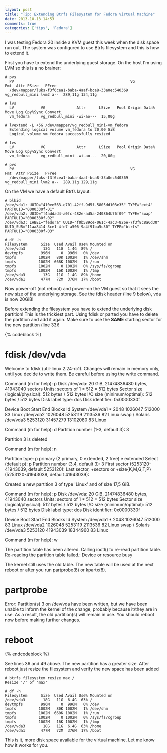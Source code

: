 ```yaml
---
layout: post
title: "Tip: Extending Btrfs Filesystem for Fedora Virtual Machine"
date: 2013-10-13 14:53
comments: true
categories: ['tips', 'Fedora']
---
```


I was testing Fedora 20 inside a KVM guest this week when the disk
space run out. The system was configured to use Btrfs filesystem and this is how
to extend it.

First you have to extend the underlying guest storage. On the host I'm using LVM
so this is a no brainer:

    # pvs
      PV                                                    VG              Fmt  Attr PSize   PFree  
      /dev/mapper/luks-f3f6cea1-baba-4aaf-bca8-33a0ec540369 vg_redbull_mini lvm2 a--  289,11g 134,11g

    # lvs
      LV            VG              Attr      LSize   Pool Origin Data%  Move Log Cpy%Sync Convert
      vm_fedora     vg_redbull_mini -wi-ao---  15,00g                                             

    # lvextend -L +5G /dev/mapper/vg_redbull_mini-vm_fedora 
      Extending logical volume vm_fedora to 20,00 GiB
      Logical volume vm_fedora successfully resized

    # lvs
      LV            VG              Attr      LSize   Pool Origin Data%  Move Log Cpy%Sync Convert
      vm_fedora     vg_redbull_mini -wi-ao---  20,00g                                             

    # pvs
      PV                                                    VG              Fmt  Attr PSize   PFree  
      /dev/mapper/luks-f3f6cea1-baba-4aaf-bca8-33a0ec540369 vg_redbull_mini lvm2 a--  289,11g 129,11g


On the VM we have a default Btrfs layout:

    # blkid
    /dev/vda1: UUID="410ee563-e701-42ff-9d5f-5805dd103e35" TYPE="ext4" PARTUUID="0000330f-01" 
    /dev/vda2: UUID="f4addad4-a0fc-482e-ad5a-240864b76f09" TYPE="swap" PARTUUID="0000330f-02" 
    /dev/vda3: LABEL="fedora" UUID="f0b589ce-061c-4ac3-826e-7f3f8c8a6d30" UUID_SUB="11aa8414-3ce1-4fe7-a506-9a4f91ba5c30" TYPE="btrfs" PARTUUID="0000330f-03" 

    # df -h
    Filesystem      Size  Used Avail Use% Mounted on
    /dev/vda3        13G   11G  1.4G  89% /
    devtmpfs        996M     0  996M   0% /dev
    tmpfs          1002M   80K 1002M   1% /dev/shm
    tmpfs          1002M  668K 1002M   1% /run
    tmpfs          1002M     0 1002M   0% /sys/fs/cgroup
    tmpfs          1002M   16K 1002M   1% /tmp
    /dev/vda3        13G   11G  1.4G  89% /home
    /dev/vda1       477M   72M  376M  17% /boot


Now power-off (not reboot) and power-on the VM guest so that it sees the new size
of the underlying storage. See the fdisk header (line 9 below), vda is now 20GiB!

Before extending the filesystem you have to extend the underlying disk partition! This is the
trickiest part. Using fdisk or parted you have to delete the partition and add it again.
Make sure to use the **SAME** starting sector for the new partition (line 33)!

{% codeblock %}
# fdisk /dev/vda

Welcome to fdisk (util-linux 2.24-rc1).
Changes will remain in memory only, until you decide to write them.
Be careful before using the write command.


Command (m for help): p
Disk /dev/vda: 20 GiB, 21474836480 bytes, 41943040 sectors
Units: sectors of 1 * 512 = 512 bytes
Sector size (logical/physical): 512 bytes / 512 bytes
I/O size (minimum/optimal): 512 bytes / 512 bytes
Disk label type: dos
Disk identifier: 0x0000330f

Device    Boot     Start       End   Blocks  Id System
/dev/vda1 *         2048   1026047   512000  83 Linux
/dev/vda2        1026048   5253119  2113536  82 Linux swap / Solaris
/dev/vda3        5253120  31457279 13102080  83 Linux

Command (m for help): d
Partition number (1-3, default 3): 3

Partition 3 is deleted

Command (m for help): n

Partition type:
   p   primary (2 primary, 0 extended, 2 free)
   e   extended
Select (default p): p
Partition number (3,4, default 3): 3
First sector (5253120-41943039, default 5253120): 
Last sector, +sectors or +size{K,M,G,T,P} (5253120-41943039, default 41943039): 

Created a new partition 3 of type 'Linux' and of size 17,5 GiB.

Command (m for help): p
Disk /dev/vda: 20 GiB, 21474836480 bytes, 41943040 sectors
Units: sectors of 1 * 512 = 512 bytes
Sector size (logical/physical): 512 bytes / 512 bytes
I/O size (minimum/optimal): 512 bytes / 512 bytes
Disk label type: dos
Disk identifier: 0x0000330f

Device    Boot     Start       End   Blocks  Id System
/dev/vda1 *         2048   1026047   512000  83 Linux
/dev/vda2        1026048   5253119  2113536  82 Linux swap / Solaris
/dev/vda3        5253120  41943039 18344960  83 Linux

Command (m for help): w

The partition table has been altered.
Calling ioctl() to re-read partition table.
Re-reading the partition table failed.: Device or resource busy

The kernel still uses the old table. The new table will be used at the next reboot or after you run partprobe(8) or kpartx(8).

# partprobe
Error: Partition(s) 3 on /dev/vda have been written, but we have been unable to inform the kernel of the change, probably because it/they are in use.  As a result, the old partition(s) will remain in use.  You should reboot now before making further changes.

# reboot
{% endcodeblock %}


See lines 36 and 49 above. The new partition has a greater size.
After reboot just resize the filesystem and verify the new space has been added

    # btrfs filesystem resize max /
    Resize '/' of 'max'
    
    # df -h
    Filesystem      Size  Used Avail Use% Mounted on
    /dev/vda3        18G   11G  6.4G  63% /
    devtmpfs        996M     0  996M   0% /dev
    tmpfs          1002M   80K 1002M   1% /dev/shm
    tmpfs          1002M  660K 1002M   1% /run
    tmpfs          1002M     0 1002M   0% /sys/fs/cgroup
    tmpfs          1002M   16K 1002M   1% /tmp
    /dev/vda3        18G   11G  6.4G  63% /home
    /dev/vda1       477M   72M  376M  17% /boot


This is it, more disk space available for the virtual machine. Let me know how it works
for you.
